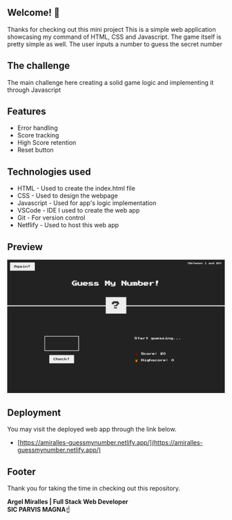 ## Welcome! 👋

Thanks for checking out this mini project
This is a simple web application showcasing my command of HTML, CSS and Javascript. The game itself is pretty simple as well. The user inputs a number to guess the secret number

## The challenge

The main challenge here creating a solid game logic and implementing it through Javascript

## Features

- Error handling
- Score tracking
- High Score retention
- Reset button

## Technologies used

- HTML - Used to create the index.html file
- CSS - Used to design the webpage
- Javascript - Used for app's logic implementation
- VSCode - IDE I used to create the web app
- Git - For version control
- Netflify - Used to host this web app

## Preview

![Actual preview for my project - Desktop](./design/actual-desktop.png)

## Deployment

You may visit the deployed web app through the link below.

- [https://amiralles-guessmynumber.netlify.app/](https://amiralles-guessmynumber.netlify.app/)

## Footer

Thank you for taking the time in checking out this repository.

**Argel Miralles | Full Stack Web Developer**<br>
**SIC PARVIS MAGNA**☝
